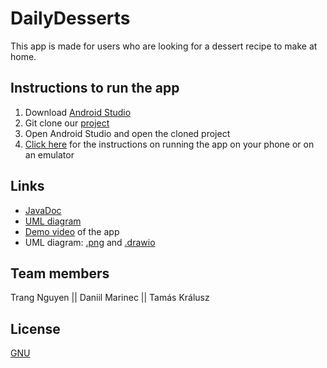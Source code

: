 # DailyDesserts

This app is made for users who are looking for a dessert recipe to make at home.

## Instructions to run the app

1. Download [Android Studio](https://developer.android.com/studio)
2. Git clone our [project](https://gitlab.metropolia.fi/mobilesb3002/team6/dessert-recipe)
3. Open Android Studio and open the cloned project
4. [Click here](https://developer.android.com/training/basics/firstapp/running-app) for the instructions on running the app on your phone or on an emulator

## Links

- [JavaDoc](https://users.metropolia.fi/~daniilm/mobiles2021/project_javadoc/)
- [UML diagram](https://i.imgur.com/GoENoCj.png)
- [Demo video](https://www.dropbox.com/s/jynyk9fanlvflbi/DailyDesserts.mp4?dl=0) of the app
- UML diagram: [.png](https://drive.google.com/file/d/1ZjwrYucNk8WZMshR7iZbx0y87B3LKvlC/view?usp=sharing) and [.drawio](https://drive.google.com/file/d/1xU2ZAbtCqAiEtKag1a7q3jwKuCerAwm7/view?usp=sharing
)

## Team members

Trang Nguyen || Daniil Marinec || Tamás Králusz

## License

[GNU](https://www.gnu.org/licenses/gpl-3.0.en.html)
